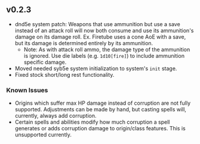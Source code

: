 ## v0.2.3
* dnd5e system patch: Weapons that use ammunition but use a save instead of an attack roll will now both consume and use its ammunition's damage on its damage roll. Ex. Firetube uses a cone AoE with a save, but its damage is determined entirely by its ammunition.
  * Note: As with attack roll ammo, the damage type of the ammunition is ignored. Use die labels (e.g. `1d10[fire]`) to include ammunition specific damage.
* Moved needed syb5e system initialization to system's `init` stage.
* Fixed stock short/long rest functionality.

### Known Issues
* Origins which suffer max HP damage instead of corruption are not fully supported. Adjustments can be made by hand, but casting spells will, currently, always add corruption.
* Certain spells and abilities modify how much corruption a spell generates or adds corruption damage to origin/class features. This is unsupported currently.